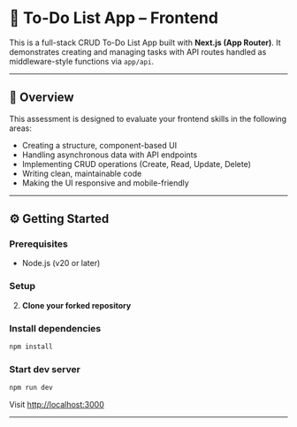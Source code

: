 # 📝 To-Do List App – Frontend 

This is a full-stack CRUD To-Do List App built with **Next.js (App Router)**. It demonstrates creating and managing tasks with API routes handled as middleware-style functions via `app/api`.

---

## 📌 Overview

This assessment is designed to evaluate your frontend skills in the following areas:

- Creating a structure, component-based UI
- Handling asynchronous data with API endpoints
- Implementing CRUD operations (Create, Read, Update, Delete)
- Writing clean, maintainable code
- Making the UI responsive and mobile-friendly

---

## ⚙️ Getting Started

### Prerequisites

- Node.js (v20 or later)

### Setup 

2. **Clone your forked repository**

### Install dependencies

```bash
npm install
```

### Start dev server

```bash
npm run dev
```

Visit [http://localhost:3000](http://localhost:3000)

---

